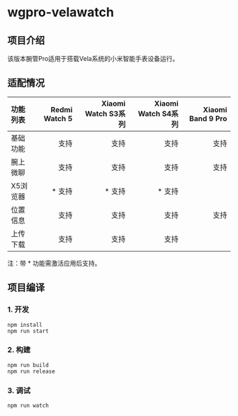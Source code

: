 # wgpro-velawatch

## 项目介绍
该版本腕管Pro适用于搭载Vela系统的小米智能手表设备运行。

## 适配情况

| 功能列表 | Redmi Watch 5 | Xiaomi Watch S3系列 | Xiaomi Watch S4系列 | Xiaomi Band 9 Pro |
| :----  | ----:  | ----: | ----: | ----: |
| 基础功能 | 支持 | 支持 | 支持 | 支持 |
| 腕上微聊 | 支持 | 支持 | 支持 | 支持 |
| X5浏览器 | * 支持 | * 支持 | * 支持 | |
| 位置信息 | 支持 | 支持 | 支持 | 支持 |
| 上传下载 | 支持 | 支持 | 支持 | |

注：带 * 功能需激活应用后支持。
## 项目编译

### 1. 开发

```
npm install
npm run start
```

### 2. 构建

```
npm run build
npm run release
```

### 3. 调试

```
npm run watch
```
